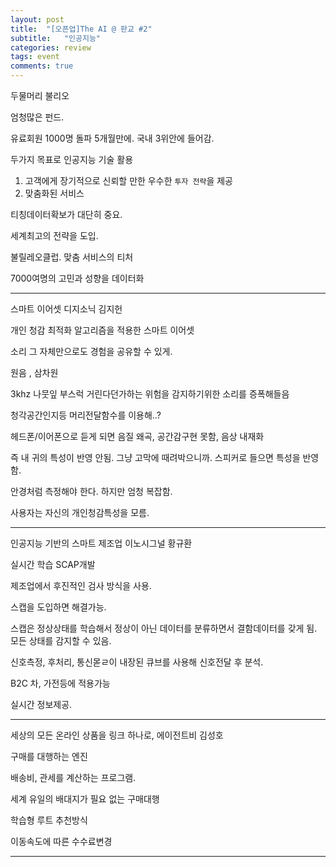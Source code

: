 ```yaml
---
layout: post
title:  "[오픈업]The AI @ 판교 #2"
subtitle:   "인공지능"
categories: review
tags: event
comments: true
---
```


두물머리 불리오

엄청많은 펀드.

유료회원 1000명 돌파 5개월만에. 국내 3위안에 들어감.

두가지 목표로 인공지능 기술 활용

1. 고객에게 장기적으로 신뢰할 만한 우수한 `투자 전략`을 제공
2. 맞춤화된 서비스

티칭데이터확보가 대단히 중요.

세계최고의 전략을 도입.

불릴레오클럽. 맞춤 서비스의 티처

7000여명의 고민과 성향을 데이터화

---

스마트 이어셋 디지소닉 김지헌

개인 청감 최적화 알고리즘을 적용한 스마트 이어셋

소리 그 자체만으로도 경험을 공유할 수 있게.

원음 , 삼차원

3khz 나뭇잎 부스럭 거린다던가하는 위험을 감지하기위한 소리를 증폭해들음

청각공간인지등 머리전달함수를 이용해..?

헤드폰/이어폰으로 듣게 되면 음질 왜곡, 공간감구현 못함, 음상 내재화

즉 내 귀의 특성이 반영 안됨. 그냥 고막에 때려박으니까. 스피커로 들으면 특성을 반영함.

안경처럼 측정해야 한다. 하지만 엄청 복잡함.

사용자는 자신의 개인청감특성을 모름.

---

인공지능 기반의 스마트 제조업 이노시그널 황규환

실시간 학습 SCAP개발

제조업에서 후진적인 검사 방식을 사용.

스캡을 도입하면 해결가능.

스캡은 정상상태를 학습해서 정상이 아닌 데이터를 분류하면서 결함데이터를 갖게 됨. 모든 상태를 감지할 수 있음.

신호측정, 후처리, 통신몯ㄹ이 내장된 큐브를 사용해 신호전달 후 분석.

B2C 차, 가전등에 적용가능

실시간 정보제공.

---

세상의 모든 온라인 상품을 링크 하나로, 에이전트비 김성호

구매를 대행하는 엔진

배송비, 관세를 계산하는 프로그램.

세계 유일의 배대지가 필요 없는 구매대행

학습형 루트 추천방식

이동속도에 따른 수수료변경

---
